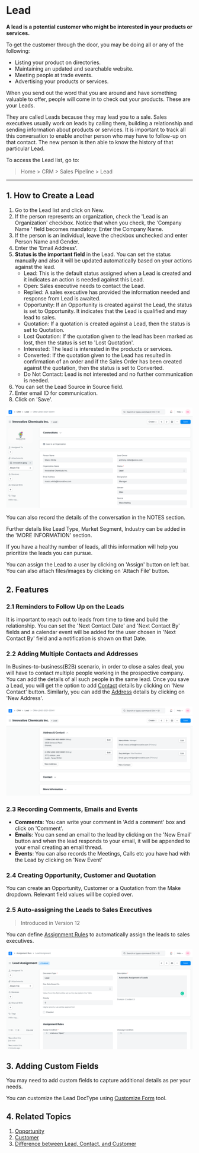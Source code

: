 
# Lead



**A lead is a potential customer who might be interested in your products or services.**


To get the customer through the door, you may be doing all or any of the
following:


* Listing your product on directories.
* Maintaining an updated and searchable website.
* Meeting people at trade events.
* Advertising your products or services.


When you send out the word that you are around and have something valuable to
offer, people will come in to check out your products. These are your Leads.


They are called Leads because they may lead you to a sale. Sales executives
usually work on leads by calling them, building a relationship and sending
information about products or services. It is important to track all
this conversation to enable another person who may have to follow-up on that
contact. The new person is then able to know the history of that particular
Lead.


To access the Lead list, go to:



> 
> Home > CRM > Sales Pipeline > Lead
> 
> 
> 




---


## 1. How to Create a Lead


1. Go to the Lead list and click on New.
2. If the person represents an organization, check the 'Lead is an Organization' checkbox. Notice that when you check, the 'Company Name
' field becomes mandatory. Enter the Company Name.
3. If the person is an individual, leave the checkbox unchecked and enter Person Name and Gender.
4. Enter the 'Email Address'.
5. **Status is the important field** in the Lead. You can set the status manually and also it will be updated automatically based on your actions against the lead.
	* Lead: This is the default status assigned when a Lead is created and it indicates an action is needed against this Lead.
	* Open: Sales executive needs to contact the Lead.
	* Replied: A sales executive has provided the information needed and response from Lead is awaited.
	* Opportunity: If an Opportunity is created against the Lead, the status is set to Opportunity. It indicates that the Lead is qualified and may lead to sales.
	* Quotation: If a quotation is created against a Lead, then the status is set to Quotation.
	* Lost Quotation: If the quotation given to the lead has been marked as lost, then the status is set to 'Lost Quotation'.
	* Interested: The lead is interested in the products or services.
	* Converted: If the quotation given to the Lead has resulted in confirmation of an order and if the Sales Order has been created against the quotation, then the status is set to Converted.
	* Do Not Contact: Lead is not interested and no further communication is needed.
6. You can set the Lead Source in Source field.
7. Enter email ID for communication.
8. Click on 'Save'.


![Lead](/files/lead.png)


You can also record the details of the conversation in the NOTES section.


Further details like Lead Type, Market Segment, Industry can be added in the 'MORE INFORMATION' section.


If you have a healthy number of leads, all this information will help you prioritize
the leads you can pursue.


You can assign the Lead to a user by clicking on 'Assign' button on left bar. You can also attach files/images by clicking on 'Attach File' button.


## 2. Features


### 2.1 Reminders to Follow Up on the Leads


It is important to reach out to leads from time to time and build the relationship. You can set the 'Next Contact Date' and 'Next Contact By' fields and a calendar event will be added for the user chosen in 'Next Contact By' field and a notification is shown on that Date.


### 2.2 Adding Multiple Contacts and Addresses


In Busines-to-business(B2B) scenario, in order to close a sales deal, you will have to contact multiple people working in the prospective company.
You can add the details of all such people in the same lead. Once you save a Lead, you will get the option to add [Contact](/docs/en/CRM/contact) details by clicking on 'New Contact' button. Similarly, you can add the [Address](/docs/en/CRM/address) details by clicking on 'New Address'.


![Multiple Contacts and Addresses in Lead](/files/multiple-addresses-and-contacts-in-lead.png)


### 2.3 Recording Comments, Emails and Events


* **Comments**: You can write your comment in 'Add a comment' box and click on 'Comment'.
* **Emails**: You can send an email to the lead by clicking on the 'New Email' button and when the lead responds to your email, it will be appended to your email creating an email thread.
* **Events**: You can also records the Meetings, Calls etc you have had with the Lead by clicking on 'New Event'


### 2.4 Creating Opportunity, Customer and Quotation


You can create an Opportunity, Customer or a Quotation from the Make dropdown. Relevant field values will be copied over.


### 2.5 Auto-assigning the Leads to Sales Executives



> 
> Introduced in Version 12
> 
> 
> 


You can define [Assignment Rules](/docs/en/automation/assignment-rule) to automatically assign the leads to sales executives.


![Lead Assignment Rule](/files/lead-assignment-rule.png)


## 3. Adding Custom Fields


You may need to add custom fields to capture additional details as per your needs.


You can customize the Lead DocType using [Customize Form](/docs/en/customize-erpnext/custom-field) tool.


## 4. Related Topics


1. [Opportunity](/docs/en/CRM/opportunity)
2. [Customer](/docs/en/CRM/customer)
3. [Difference between Lead, Contact, and Customer](/docs/en/CRM/articles/difference_between_lead_contact_and_customer)




